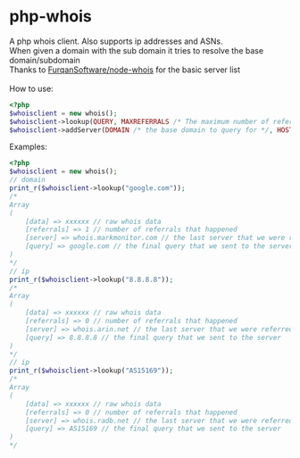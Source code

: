 # php-whois
A php whois client. Also supports ip addresses and ASNs.<br>
When given a domain with the sub domain it tries to resolve the base domain/subdomain<br>
Thanks to [FurqanSoftware/node-whois](https://github.com/FurqanSoftware/node-whois) for the basic server list<br>
<br>
How to use:
```php
<?php
$whoisclient = new whois();
$whoisclient->lookup(QUERY, MAXREFERRALS /* The maximum number of referrals to follow */, TIMEOUT /* server timeout */, _SERVEROVERRIDE /* a manual server override */); // The last option is reserved for internal stuff
$whoisclient->addServer(DOMAIN /* the base domain to query for */, HOST /* the address of the server */, QUERY /* Optional: what to send to the server. you can supply the query by using "{query}" */);
```
Examples:
```php
<?php
$whoisclient = new whois();
// domain
print_r($whoisclient->lookup("google.com"));
/*
Array
(
    [data] => xxxxxx // raw whois data 
    [referrals] => 1 // number of referrals that happened
    [server] => whois.markmonitor.com // the last server that we were referred to
    [query] => google.com // the final query that we sent to the server
)
*/
// ip
print_r($whoisclient->lookup("8.8.8.8"));
/*
Array
(
    [data] => xxxxxx // raw whois data 
    [referrals] => 0 // number of referrals that happened
    [server] => whois.arin.net // the last server that we were referred to
    [query] => 8.8.8.8 // the final query that we sent to the server
)
*/
// ip
print_r($whoisclient->lookup("AS15169"));
/*
Array
(
    [data] => xxxxxx // raw whois data 
    [referrals] => 0 // number of referrals that happened
    [server] => whois.radb.net // the last server that we were referred to
    [query] => AS15169 // the final query that we sent to the server
)
*/
```
